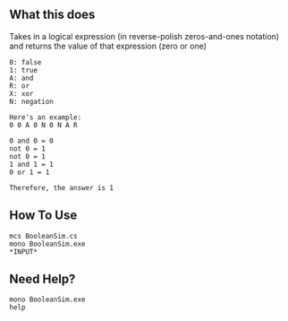 ## What this does

Takes in a logical expression (in reverse-polish zeros-and-ones notation) and
returns the value of that expression (zero or one)

```
0: false
1: true
A: and
R: or
X: xor
N: negation

Here's an example:
0 0 A 0 N 0 N A R

0 and 0 = 0
not 0 = 1
not 0 = 1
1 and 1 = 1
0 or 1 = 1

Therefore, the answer is 1
```

## How To Use

```
mcs BooleanSim.cs
mono BooleanSim.exe
*INPUT*
```

## Need Help?

```
mono BooleanSim.exe
help
```
